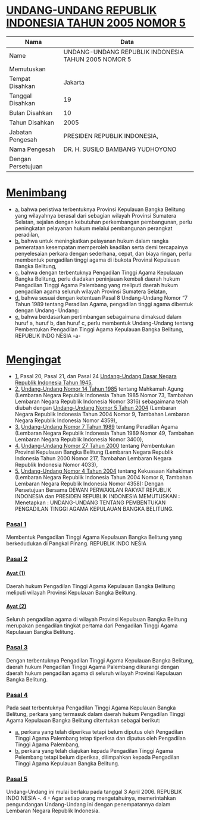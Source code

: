 # [UNDANG-UNDANG REPUBLIK INDONESIA TAHUN 2005 NOMOR 5](http://example.org/legal/document/uu/2005/5)

| Nama | Data |
| ------ | ----- |
|Name|UNDANG-UNDANG REPUBLIK INDONESIA TAHUN 2005 NOMOR 5|
|Memutuskan||
|Tempat Disahkan|Jakarta|
|Tanggal Disahkan|19|
|Bulan Disahkan|10|
|Tahun Disahkan|2005|
|Jabatan Pengesah|PRESIDEN REPUBLIK INDONESIA,|
|Nama Pengesah|DR. H. SUSILO BAMBANG YUDHOYONO|
|Dengan Persetujuan||
# [Menimbang](http://example.org/legal/document/uu/2005/5/menimbang)

* [a.](http://example.org/legal/document/uu/2005/5/menimbang/point/a) bahwa peristiwa terbentuknya Provinsi Kepulauan Bangka Belitung yang wilayahnya berasal dari sebagian wilayah Provinsi Sumatera Selatan, sejalan dengan kebutuhan perkembangan pembangunan, perlu peningkatan pelayanan hukum melalui pembangunan perangkat peradilan,
* [b.](http://example.org/legal/document/uu/2005/5/menimbang/point/b) bahwa untuk meningkatkan pelayanan hukum dalam rangka pemerataan kesempatan memperoleh keadilan serta demi tercapainya penyelesaian perkara dengan sederhana, cepat, dan biaya ringan, perlu membentuk pengadilan tinggi agama di ibukota Provinsi Kepulauan Bangka Belitung,
* [c.](http://example.org/legal/document/uu/2005/5/menimbang/point/c) bahwa dengan terbentuknya Pengadilan Tinggi Agama Kepulauan Bangka Belitung, perlu diadakan peninjauan kembali daerah hukum Pengadilan Tinggi Agama Palembang yang meliputi daerah hukum pengadilan agama seluruh wilayah Provinsi Sumatera Selatan,
* [d.](http://example.org/legal/document/uu/2005/5/menimbang/point/d) bahwa sesuai dengan ketentuan Pasal 8 Undang-Undang Nomor “7 Tahun 1989 tentang Peradilan Agama, pengadilan tinggi agama dibentuk dengan Undang- Undang:
* [e.](http://example.org/legal/document/uu/2005/5/menimbang/point/e) bahwa berdasarkan pertimbangan sebagaimana dimaksud dalam huruf a, huruf b, dan huruf c, perlu membentuk Undang-Undang tentang Pembentukan Pengadilan Tinggi Agama Kepulauan Bangka Belitung, REPUBLIK INDO NESIA -a-
# [Mengingat](http://example.org/legal/document/uu/2005/5/mengingat)

* [1.](http://example.org/legal/document/uu/2005/5/mengingat/point/0001) Pasal 20, Pasal 21, dan Pasal 24 [Undang-Undang Dasar Negara Republik Indonesia Tahun 1945](http://example.org/legal/document/uu),
* [2.](http://example.org/legal/document/uu/2005/5/mengingat/point/0002) [Undang-Undang Nomor 14 Tahun 1985](http://example.org/legal/document/uu/1985/14) tentang Mahkamah Agung (Lembaran Negara Republik Indonesia Tahun 1985 Nomor 73, Tambahan Lembaran Negara Republik Indonesia Nomor 3316) sebagaimana telah diubah dengan [Undang-Undang Nomor 5 Tahun 2004](http://example.org/legal/document/uu/2004/5) (Lembaran Negara Republik Indonesia Tahun 2004 Nomor 9, Tambahan Lembaran Negara Republik Indonesia Nomor 4359),
* [3.](http://example.org/legal/document/uu/2005/5/mengingat/point/0003) [Undang-Undang Nomor 7 Tahun 1989](http://example.org/legal/document/uu/1989/7) tentang Peradilan Agama (Lembaran Negara Republik Indonesia Tahun 1989 Nomor 49, Tambahan Lembaran Negara Republik Indonesia Nomor 3400),
* [4.](http://example.org/legal/document/uu/2005/5/mengingat/point/0004) [Undang-Undang Nomor 27 Tahun 2000](http://example.org/legal/document/uu/2000/27) tentang Pembentukan Provinsi Kepulauan Bangka Belitung (Lembaran Negara Republik Indonesia Tahun 2000 Nomor 217, Tambahan Lembaran Negara Republik Indonesia Nomor 4033),
* [5.](http://example.org/legal/document/uu/2005/5/mengingat/point/0005) [Undang-Undang Nomor 4 Tahun 2004](http://example.org/legal/document/uu/2004/4) tentang Kekuasaan Kehakiman (Lembaran Negara Republik Indonesia Tahun 2004 Nomor 8, Tambahan Lembaran Negara Republik Indonesia Nomor 4358): Dengan Persetujuan Bersama DEWAN PERWAKILAN RAKYAT REPUBLIK INDONESIA dan PRESIDEN REPUBLIK INDONESIA MEMUTUSKAN : Menetapkan : UNDANG-UNDANG TENTANG PEMBENTUKAN PENGADILAN TINGGI AGAMA KEPULAUAN BANGKA BELITUNG.

### [Pasal 1](http://example.org/legal/document/uu/2005/5/pasal/0001)
Membentuk Pengadilan Tinggi Agama Kepulauan Bangka Belitung yang berkedudukan di Pangkal Pinang. REPUBLIK INDO NESIA


### [Pasal 2](http://example.org/legal/document/uu/2005/5/pasal/0002)

#### [Ayat (1)](http://example.org/legal/document/uu/2005/5/pasal/0002/version/20051019/ayat/0001)
Daerah hukum Pengadilan Tinggi Agama Kepulauan Bangka Belitung meliputi wilayah Provinsi Kepulauan Bangka Belitung.

#### [Ayat (2)](http://example.org/legal/document/uu/2005/5/pasal/0002/version/20051019/ayat/0002)
Seluruh pengadilan agama di wilayah Provinsi Kepulauan Bangka Belitung merupakan pengadilan tingkat pertama dari Pengadilan Tinggi Agama Kepulauan Bangka Belitung.


### [Pasal 3](http://example.org/legal/document/uu/2005/5/pasal/0003)
Dengan terbentuknya Pengadilan Tinggi Agama Kepulauan Bangka Belitung, daerah hukum Pengadilan Tinggi Agama Palembang dikurangi dengan daerah hukum pengadilan agama di seluruh wilayah Provinsi Kepulauan Bangka Belitung.


### [Pasal 4](http://example.org/legal/document/uu/2005/5/pasal/0004)
Pada saat terbentuknya Pengadilan Tinggi Agama Kepulauan Bangka Belitung, perkara yang termasuk dalam daerah hukum Pengadilan Tinggi Agama Kepulauan Bangka Belitung ditentukan sebagai berikut:
* [a.](http://example.org/legal/document/uu/2005/5/pasal/0004/version/20051019/point/a) perkara yang telah diperiksa tetapi belum diputus oleh Pengadilan Tinggi Agama Palembang tetap tiperiksa dan diputus oleh Pengadilan Tinggi Agama Palembang,
* [b.](http://example.org/legal/document/uu/2005/5/pasal/0004/version/20051019/point/b) perkara yang telah diajukan kepada Pengadilan Tinggi Agama Pelembang tetapi belum diperiksa, dilimpahkan kepada Pengadilan Tinggi Agama Kepulauan Bangka Belitung.


### [Pasal 5](http://example.org/legal/document/uu/2005/5/pasal/0005)
Undang-Undang ini mulai berlaku pada tanggal 3 April 2006. REPUBLIK INDO NESIA -. 4 - Agar setiap orang mengetahuinya, memerintahkan pengundangan Undang-Undang ini dengan penempatannya dalam Lembaran Negara Republik Indonesia.
